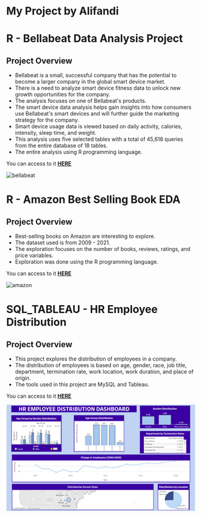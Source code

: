 # My Project by Alifandi
# R - Bellabeat Data Analysis Project
## Project Overview
* Bellabeat is a small, successful company that has the potential to become a larger company in the global smart device market.
* There is a need to analyze smart device fitness data to unlock new growth opportunities for the company.
* The analysis focuses on one of Bellabeat's products.
* The smart device data analysis helps gain insights into how consumers use Bellabeat's smart devices and will further guide the marketing strategy for the company.
* Smart device usage data is viewed based on daily activity, calories, intensity, sleep time, and weight.
* This analysis uses five selected tables with a total of 45,618 queries from the entire database of 18 tables.
* The entire analysis using R programming language.

You can access to it **[HERE](https://al1fandi.github.io/Bellabeat_Project/)**

![bellabeat](https://github.com/al1fandi/Alifandi_Portfolio/blob/main/images/logo.png?raw=true)

# R - Amazon Best Selling Book EDA
## Project Overview
* Best-selling books on Amazon are interesting to explore.
* The dataset used is from 2009 - 2021.
* The exploration focuses on the number of books, reviews, ratings, and price variables.
* Exploration was done using the R programming language.

You can access to it **[HERE](https://al1fandi.github.io/AmazonBook_Project/)**

![amazon](https://github.com/al1fandi/AmazonBook_Project/blob/main/images/logo.png?raw=true)

# SQL_TABLEAU - HR Employee Distribution
## Project Overview
* This project explores the distribution of employees in a company.
* The distribution of employees is based on age, gender, race, job title, department, termination rate, work location, work duration, and place of origin.
* The tools used in this project are MySQL and Tableau.

You can access to it **[HERE](https://al1fandi.github.io/HR_Project/)**

![dashboard](https://github.com/al1fandi/HR_Project/blob/main/image/dashboard.png?raw=true)
